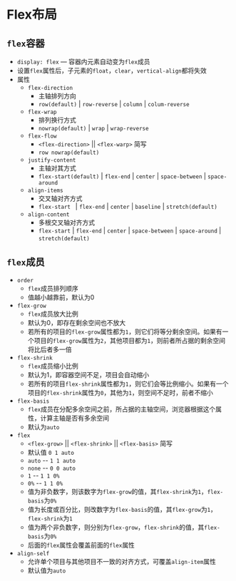 # Flex布局

## `flex`容器

- `display: flex` — 容器内元素自动变为`flex`成员
- 设置`flex`属性后，子元素的`float`，`clear`，`vertical-align`都将失效
- 属性
  - `flex-direction`	
    - 主轴排列方向
    - `row(default)` | `row-reverse` | `column` | `colum-reverse`
  - `flex-wrap`
    - 排列换行方式
    - `nowrap(default)`  | `wrap` | `wrap-reverse`
  - `flex-flow`
    - `<flex-direction>` || `<flex-warp>` 简写
    - `row nowrap(default)`
  - `justify-content`
    - 主轴对其方式
    - `flex-start(default)` | `flex-end` | `center` | `space-between` | `space-around`
  - `align-items`
    - 交叉轴对齐方式
    - `flex-start ` | `flex-end` | `center` | `baseline` | `stretch(default)`
  - `align-content`
    - 多根交叉轴对齐方式
    - `flex-start` | `flex-end` | `center` | `space-between` | `space-around` | `stretch(default)`

## `flex`成员

- `order`
  - `flex`成员排列顺序
  - 值越小越靠前，默认为0
- `flex-grow`
  - `flex`成员放大比例
  - 默认为0，即存在剩余空间也不放大
  - 若所有的项目的`flex-grow`属性都为`1`，则它们将等分剩余空间。如果有一个项目的`flex-grow`属性为`2`，其他项目都为`1`，则前者所占据的剩余空间将比后者多一倍
- `flex-shrink`
  - `flex`成员缩小比例
  - 默认为1，即容器空间不足，项目会自动缩小
  - 若所有的项目`flex-shrink`属性都为`1`，则它们会等比例缩小。如果有一个项目的`flex-shrink`属性为`0`，其他为`1`，则空间不足时，前者不缩小
- `flex-basis`
  - `flex`成员在分配多余空间之前，所占据的主轴空间，浏览器根据这个属性，计算主轴是否有多余空间
  - 默认为`auto`
- `flex`
  - `<flex-grow>` || `<flex-shrink>` || `<flex-basis>` 简写
  - 默认值 `0 1 auto`
  - `auto` -- `1 1 auto`
  - `none` -- `0 0 auto`
  - `1` -- `1 1 0%`
  - `0%` -- `1 1 0%`
  - 值为非负数字，则该数字为`flex-grow`的值，其`flex-shrink`为`1`，`flex-basis`为`0%`
  - 值为长度或百分比，则改数字为`flex-basis`的值，其`flex-grow`为`1`，`flex-shrink`为`1`
  - 值为两个非负数字，则分别为`flex-grow`，`flex-shrink`的值，其`flex-basis`为`0%`
  - 后面的`flex`属性会覆盖前面的`flex`属性
- `align-self`
  - 允许单个项目与其他项目不一致的对齐方式，可覆盖`align-item`属性
  - 默认值为`auto`